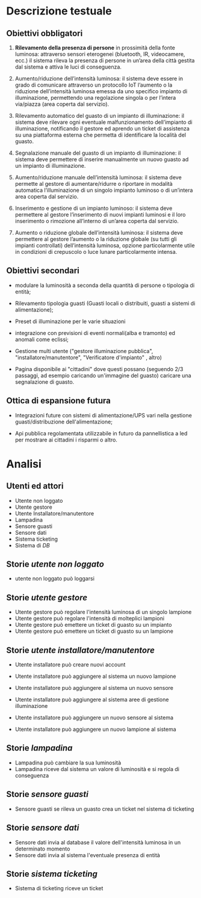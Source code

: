 # Descrizione testuale

## Obiettivi obbligatori

1. **Rilevamento della presenza di persone** in prossimità della fonte luminosa: attraverso sensori eterogenei (bluetooth, IR, videocamere, ecc.) il sistema rileva la presenza di persone in un’area della città gestita dal sistema e attiva le luci di conseguenza.

2. Aumento/riduzione dell’intensità luminosa: il sistema deve essere in grado di comunicare attraverso un protocollo IoT l’aumento o la riduzione dell’intensità luminosa emessa da uno specifico impianto di illuminazione, permettendo una regolazione singola o per l’intera via/piazza (area coperta dal servizio).

3. Rilevamento automatico del guasto di un impianto di illuminazione: il sistema deve rilevare ogni eventuale malfunzionamento dell’impianto di illuminazione, notificando il gestore ed aprendo un ticket di assistenza su una piattaforma esterna che permetta di identificare la località del guasto.

4. Segnalazione manuale del guasto di un impianto di illuminazione: il sistema deve permettere di inserire manualmente un nuovo guasto ad un impianto di illuminazione.

5. Aumento/riduzione manuale dell’intensità luminosa: il sistema deve permette al gestore di aumentare/ridurre o riportare in modalità automatica l’illuminazione di un singolo impianto luminoso o di un’intera area coperta dal servizio.


6. Inserimento e gestione di un impianto luminoso: il sistema deve permettere al gestore
l’inserimento di nuovi impianti luminosi e il loro inserimento o rimozione all’interno di un’area coperta dal servizio.

7. Aumento o riduzione globale dell’intensità luminosa: il sistema deve permettere al gestore l’aumento o la riduzione globale (su tutti gli impianti controllati) dell’intensità luminosa, opzione particolarmente utile in condizioni di crepuscolo o luce lunare particolarmente intensa.


## Obiettivi secondari

- modulare la luminosità a seconda della quantità di persone o tipologia di entità;

- Rilevamento tipologia guasti (Guasti locali o distribuiti, guasti a sistemi di alimentazione);

- Preset di illuminazione per le varie situazioni

- integrazione con previsioni di eventi normali(alba e tramonto) ed anomali come eclissi;

- Gestione multi utente ("gestore illuminazione pubblica", "installatore/manutentore", "Verificatore d'impianto" , altro)

- Pagina disponibile ai "cittadini" dove questi possano (seguendo 2/3 passaggi, ad esempio caricando un'immagine del guasto) caricare una segnalazione di guasto.

## Ottica di espansione futura
- Integrazioni future con sistemi di alimentazione/UPS vari nella gestione guasti/distribuzione dell'alimentazione;

- Api pubblica regolamentata utilizzabile in futuro da pannellistica a led per mostrare ai cittadini i risparmi o altro.



# Analisi



## Utenti ed attori

- Utente non loggato
- Utente gestore
- Utente Installatore/manutentore
- Lampadina
- Sensore guasti
- Sensore dati
- Sistema ticketing
- Sistema di _DB_

## Storie _utente non loggato_

- utente non loggato può loggarsi

## Storie _utente gestore_

- Utente gestore può regolare l'intensità luminosa di un singolo lampione
- Utente gestore può regolare l'intensità di molteplici lampioni
- Utente gestore può emettere un ticket di guasto su un impianto
- Utente gestore può emettere un ticket di guasto su un lampione

## Storie _utente installatore/manutentore_

- Utente installatore può creare nuovi account
- Utente installatore può aggiungere al sistema un nuovo lampione
- Utente installatore può aggiungere al sistema un nuovo sensore
- Utente installatore può aggiungere al sistema aree di gestione illuminazione

- Utente installatore può aggiungere un nuovo sensore al sistema

- Utente installatore può aggiungere un nuovo lampione al sistema

## Storie _lampadina_

- Lampadina può cambiare la sua luminosità
- Lampadina riceve dal sistema un valore di luminosità e si regola di conseguenza

## Storie _sensore guasti_

- Sensore guasti se rileva un guasto crea un ticket nel sistema di ticketing

## Storie _sensore dati_
- Sensore dati invia al database il valore dell'intensità luminosa in un determinato momento
- Sensore dati invia al sistema l'eventuale presenza di entità

## Storie _sistema ticketing_

- Sistema di ticketing riceve un ticket
